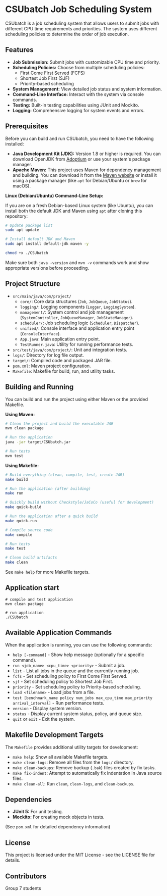 # CSUbatch Job Scheduling System

CSUbatch is a job scheduling system that allows users to submit jobs with different CPU time requirements and priorities. The system uses different scheduling policies to determine the order of job execution.

## Features

- **Job Submission:** Submit jobs with customizable CPU time and priority.
- **Scheduling Policies:** Choose from multiple scheduling policies:
  - First Come First Served (FCFS)
  - Shortest Job First (SJF)
  - Priority-based scheduling
- **System Management:** View detailed job status and system information.
- **Command-Line Interface:** Interact with the system via console commands.
- **Testing:** Built-in testing capabilities using JUnit and Mockito.
- **Logging:** Comprehensive logging for system events and errors.

## Prerequisites

Before you can build and run CSUbatch, you need to have the following installed:

- **Java Development Kit (JDK):** Version 1.8 or higher is required. You can download OpenJDK from [Adoptium](https://adoptium.net/) or use your system's package manager.
- **Apache Maven:** This project uses Maven for dependency management and building. You can download it from the [Maven website](https://maven.apache.org/download.cgi) or install it using a package manager (like `apt` for Debian/Ubuntu or `brew` for macOS).

**Linux (Debian/Ubuntu) Command-Line Setup:**

If you are on a fresh Debian-based Linux system (like Ubuntu), you can install both the default JDK and Maven using `apt` after cloning this repository:

```bash
# Update package list
sudo apt update

# Install default JDK and Maven
sudo apt install default-jdk maven -y

chmod +x ./CSUbatch
```

Make sure both `java -version` and `mvn -v` commands work and show appropriate versions before proceeding.

## Project Structure

- `src/main/java/com/project/`
  - `core/`: Core data structures (`Job`, `JobQueue`, `JobStatus`).
  - `logging/`: Logging components (`Logger`, `LoggingSystem`).
  - `management/`: System control and job management (`SystemController`, `JobQueueManager`, `JobStateManager`).
  - `scheduler/`: Job scheduling logic (`Scheduler`, `Dispatcher`).
  - `unified/`: Console interface and application entry point (`ConsoleInterface`).
  - `App.java`: Main application entry point.
  - `TestRunner.java`: Utility for running performance tests.
- `src/test/java/com/project/`: Unit and integration tests.
- `logs/`: Directory for log file output.
- `target/`: Compiled code and packaged JAR file.
- `pom.xml`: Maven project configuration.
- `Makefile`: Makefile for build, run, and utility tasks.

## Building and Running

You can build and run the project using either Maven or the provided Makefile.

**Using Maven:**

```bash
# Clean the project and build the executable JAR
mvn clean package

# Run the application
java -jar target/CSUbatch.jar

# Run tests
mvn test
```

**Using Makefile:**

```bash
# Build everything (clean, compile, test, create JAR)
make build

# Run the application (after building)
make run

# Quickly build without Checkstyle/JaCoCo (useful for development)
make quick-build

# Run the application after a quick build
make quick-run

# Compile source code
make compile

# Run tests
make test

# Clean build artifacts
make clean
```

See `make help` for more Makefile targets.

## Application start


```
# compile and test application
mvn clean package

# run application
./CSUbatch
```


## Available Application Commands

When the application is running, you can use the following commands:

- `help [-command]` - Show help message (optionally for a specific command).
- `run <job_name> <cpu_time> <priority>` - Submit a job.
- `list` - List all jobs in the queue and the currently running job.
- `fcfs` - Set scheduling policy to First Come First Served.
- `sjf` - Set scheduling policy to Shortest Job First.
- `priority` - Set scheduling policy to Priority-based scheduling.
- `load <filename>` - Load jobs from a file.
- `test [benchmark_name policy num_jobs max_cpu_time max_priority arrival_interval]` - Run performance tests.
- `version` - Display system version.
- `status` - Display current system status, policy, and queue size.
- `quit` or `exit` - Exit the system.

## Makefile Development Targets

The `Makefile` provides additional utility targets for development:

- `make help`: Show all available Makefile targets.
- `make clean-logs`: Remove all files from the `logs/` directory.
- `make clean-backups`: Remove backup (`.bak`) files created by fix tasks.
- `make fix-indent`: Attempt to automatically fix indentation in Java source files.
- `make clean-all`: Run `clean`, `clean-logs`, and `clean-backups`.

## Dependencies

- **JUnit 5:** For unit testing.
- **Mockito:** For creating mock objects in tests.

(See `pom.xml` for detailed dependency information)

## License

This project is licensed under the MIT License - see the LICENSE file for details.

## Contributors

Group 7 students 